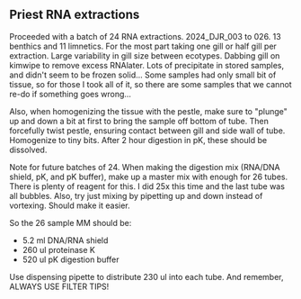 ## Priest RNA extractions

Proceeded with a batch of 24 RNA extractions. 2024_DJR_003 to 026. 13 benthics and 11 limnetics. For the most part taking one gill or half gill per extraction. Large variability in gill size between 
ecotypes. Dabbing gill on kimwipe to remove excess RNAlater. Lots of precipitate in stored samples, and didn't seem to be frozen solid... Some samples had only small bit of tissue, so for those I 
took all of it, so there are some samples that we cannot re-do if something goes wrong...

Also, when homogenizing the tissue with the pestle, make sure to "plunge" up and down a bit at first to bring the sample off bottom of tube. Then forcefully twist pestle, ensuring contact between 
gill and side wall of tube. Homogenize to tiny bits. After 2 hour digestion in pK, these should be dissolved. 

Note for future batches of 24. When making the digestion mix (RNA/DNA shield, pK, and pK buffer), make up a master mix with enough for 26 tubes. There is plenty of reagent for this. I did 25x this 
time and the last tube was all bubbles. Also, try just mixing by pipetting up and down instead of vortexing. Should make it easier. 

So the 26 sample MM should be:

* 5.2 ml DNA/RNA shield
* 260 ul proteinase K
* 520 ul pK digestion buffer

Use dispensing pipette to distribute 230 ul into each tube. And remember, ALWAYS USE FILTER TIPS!
